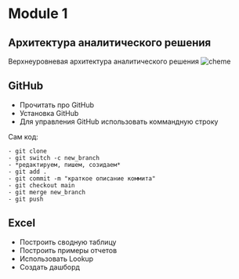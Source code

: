 # Module 1
## Архитектура аналитического решения 
Верхнеуровневая архитектура аналитического решения
![cheme](https://github.com/Magomedm221/DataLearn/blob/main/DE%20101/module01/%D0%A1%D1%85%D0%B5%D0%BC%D0%B0%20LAMODA.png?raw=true)

## GitHub
- Прочитать про GitHub
- Установка GitHub
- Для управления GitHub использовать коммандную строку

Сам код: 
```
- git clone
- git switch -c new_branch
- *редактируем, пишем, созидаем*
- git add .
- git commit -m "краткое описание коммита"
- git checkout main
- git merge new_branch
- git push
```

## Excel
- Построить сводную таблицу
- Построить примеры отчетов
- Использовать Lookup
- Создать дашборд
